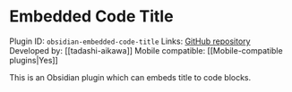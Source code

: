 # Embedded Code Title

Plugin ID: `obsidian-embedded-code-title`
Links: [GitHub repository](https://github.com/tadashi-aikawa/obsidian-embedded-code-title)
Developed by: [[tadashi-aikawa]]
Mobile compatible: [[Mobile-compatible plugins|Yes]]

This is an Obsidian plugin which can embeds title to code blocks.
